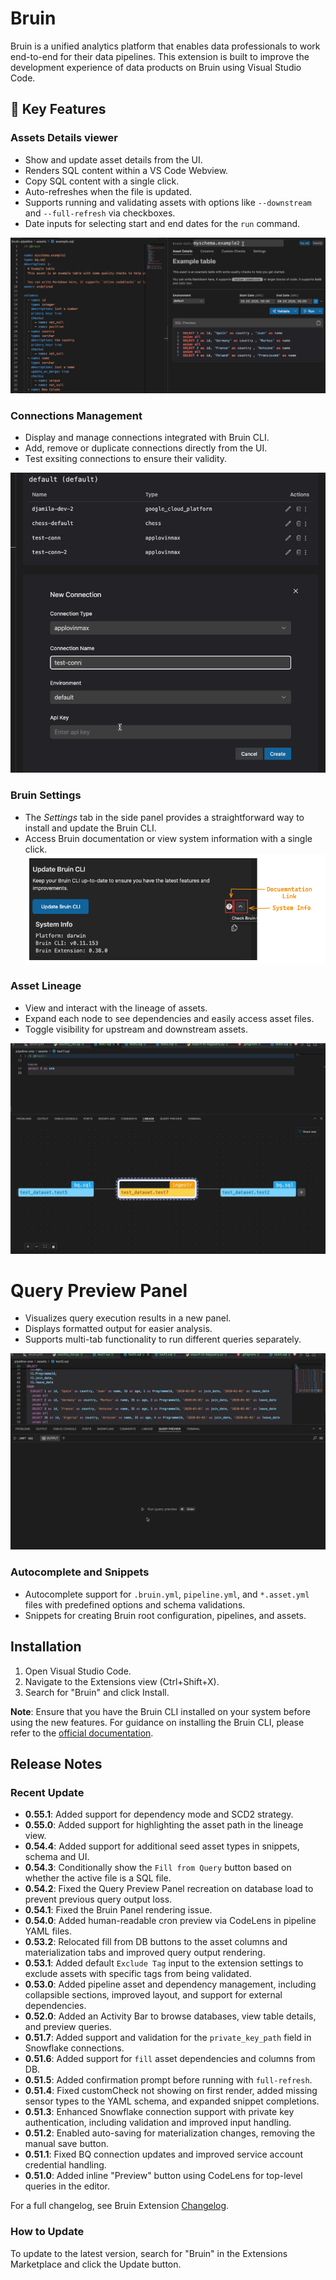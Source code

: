 # Bruin

Bruin is a unified analytics platform that enables data professionals to work end-to-end for their data pipelines. This extension is built to improve the development experience of data products on Bruin using Visual Studio Code.

## 🚀 Key Features

### Assets Details viewer
- Show and update asset details from the UI.
- Renders SQL content within a VS Code Webview.
- Copy SQL content with a single click.
- Auto-refreshes when the file is updated.
- Supports running and validating assets with options like `--downstream` and `--full-refresh` via checkboxes.
- Date inputs for selecting start and end dates for the `run` command.


![GIF of Asset Details Panel](https://github.com/bruin-data/bruin-vscode/blob/main/screenshots/asset-details-tab-new.gif?raw=true)

### Connections Management
- Display and manage connections integrated with Bruin CLI.
- Add, remove or duplicate connections directly from the UI.
- Test exsiting connections to ensure their validity.

![GIF of Connection Manager](https://github.com/bruin-data/bruin-vscode/blob/main/screenshots/manage-connections.gif?raw=true)

### Bruin Settings
- The *Settings* tab in the side panel provides a straightforward way to install and update the Bruin CLI.
- Access Bruin documentation or view system information with a single click.
![Screenshot of Settings Tab](https://github.com/bruin-data/bruin-vscode/blob/main/screenshots/bruin-settings.png?raw=true)

### Asset Lineage
- View and interact with the lineage of assets.
- Expand each node to see dependencies and easily access asset files.
- Toggle visibility for upstream and downstream assets.

![GIF of Lineage Panel](https://github.com/bruin-data/bruin-vscode/blob/main/screenshots/lineage-panel-with-options.gif?raw=true)

# Query Preview Panel
- Visualizes query execution results in a new panel.
- Displays formatted output for easier analysis.
- Supports multi-tab functionality to run different queries separately.

![GIF of Lineage Panel](https://github.com/bruin-data/bruin-vscode/blob/main/screenshots/query-preview-options.gif?raw=true)

### Autocomplete and Snippets
- Autocomplete support for `.bruin.yml`, `pipeline.yml`, and `*.asset.yml` files with predefined options and schema validations.
- Snippets for creating Bruin root configuration, pipelines, and assets.

## Installation

1. Open Visual Studio Code.
2. Navigate to the Extensions view (Ctrl+Shift+X).
3. Search for "Bruin" and click Install.

**Note**: Ensure that you have the Bruin CLI installed on your system before using the new features. For guidance on installing the Bruin CLI, please refer to the [official documentation](https://github.com/bruin-data/bruin).

## Release Notes
### Recent Update
- **0.55.1**: Added support for dependency mode and SCD2 strategy.
- **0.55.0**: Added support for highlighting the asset path in the lineage view.
- **0.54.4**: Added support for additional seed asset types in snippets, schema and UI.
- **0.54.3**: Conditionally show the `Fill from Query` button based on whether the active file is a SQL file.
- **0.54.2**: Fixed the Query Preview Panel recreation on database load to prevent previous query output loss.
- **0.54.1**: Fixed the Bruin Panel rendering issue.
- **0.54.0**: Added human-readable cron preview via CodeLens in pipeline YAML files.
- **0.53.2**: Relocated fill from DB buttons to the asset columns and materialization tabs and improved query output rendering.
- **0.53.1**: Added default `Exclude Tag` input to the extension settings to exclude assets with specific tags from being validated.
- **0.53.0**: Added pipeline asset and dependency management, including collapsible sections, improved layout, and support for external dependencies.
- **0.52.0**: Added an Activity Bar to browse databases, view table details, and preview queries.
- **0.51.7**: Added support and validation for the `private_key_path` field in Snowflake connections.
- **0.51.6**: Added support for `fill` asset dependencies and columns from DB.
- **0.51.5**: Added confirmation prompt before running with `full-refresh`.
- **0.51.4**: Fixed customCheck not showing on first render, added missing sensor types to the YAML schema, and expanded snippet completions.
- **0.51.3**: Enhanced Snowflake connection support with private key authentication, including validation and improved input handling.
- **0.51.2**: Enabled auto-saving for materialization changes, removing the manual save button.
- **0.51.1**: Fixed BQ connection updates and improved service account credential handling.
- **0.51.0**: Added inline "Preview" button using CodeLens for top-level queries in the editor.

For a full changelog, see Bruin Extension [Changelog](https://marketplace.visualstudio.com/items/bruin.bruin/changelog).

### How to Update

To update to the latest version, search for "Bruin" in the Extensions Marketplace and click the Update button.
